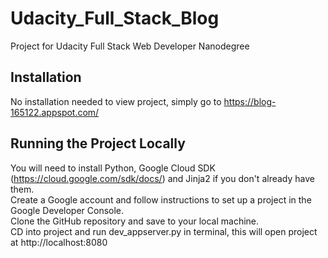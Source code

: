 # Udacity_Full_Stack_Blog
Project for Udacity Full Stack Web Developer Nanodegree

## Installation

No installation needed to view project, simply go to https://blog-165122.appspot.com/

## Running the Project Locally

You will need to install Python, Google Cloud SDK (https://cloud.google.com/sdk/docs/) and Jinja2 if you don't already have them.  
Create a Google account and follow instructions to set up a project in the Google Developer Console.  
Clone the GitHub repository and save to your local machine.  
CD into project and run dev_appserver.py in terminal, this will open project at http://localhost:8080  
